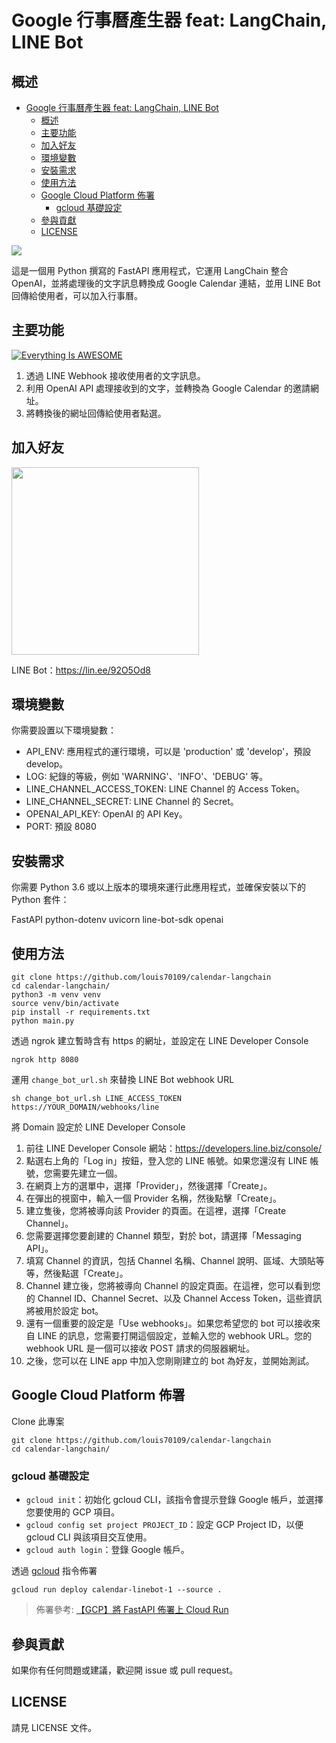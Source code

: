 # Google 行事曆產生器 feat: LangChain, LINE Bot

## 概述

- [Google 行事曆產生器 feat: LangChain, LINE Bot](#google-行事曆產生器-feat-langchain-line-bot)
  - [概述](#概述)
  - [主要功能](#主要功能)
  - [加入好友](#加入好友)
  - [環境變數](#環境變數)
  - [安裝需求](#安裝需求)
  - [使用方法](#使用方法)
  - [Google Cloud Platform 佈署](#google-cloud-platform-佈署)
    - [gcloud 基礎設定](#gcloud-基礎設定)
  - [參與貢獻](#參與貢獻)
  - [LICENSE](#license)

![](https://raw.githubusercontent.com/louis70109/calendar-linebot/main/screenshot/user-flow.png)

這是一個用 Python 撰寫的 FastAPI 應用程式，它運用 LangChain 整合 OpenAI，並將處理後的文字訊息轉換成 Google Calendar 連結，並用 LINE Bot 回傳給使用者，可以加入行事曆。

## 主要功能

[![Everything Is AWESOME](https://img.youtube.com/vi/5JTU15VtDAw/0.jpg)](https://www.youtube.com/watch?v=5JTU15VtDAw 'Everything Is AWESOME')

1. 透過 LINE Webhook 接收使用者的文字訊息。
2. 利用 OpenAI API 處理接收到的文字，並轉換為 Google Calendar 的邀請網址。
3. 將轉換後的網址回傳給使用者點選。

## 加入好友

<img src="https://raw.githubusercontent.com/louis70109/calendar-linebot/main/screenshot/qrcode..jpeg" controls="controls" width="300" height="300">

LINE Bot：https://lin.ee/92O5Od8
## 環境變數

你需要設置以下環境變數：

- API_ENV: 應用程式的運行環境，可以是 'production' 或 'develop'，預設 develop。
- LOG: 紀錄的等級，例如 'WARNING'、'INFO'、'DEBUG' 等。
- LINE_CHANNEL_ACCESS_TOKEN: LINE Channel 的 Access Token。
- LINE_CHANNEL_SECRET: LINE Channel 的 Secret。
- OPENAI_API_KEY: OpenAI 的 API Key。
- PORT: 預設 8080

## 安裝需求

你需要 Python 3.6 或以上版本的環境來運行此應用程式，並確保安裝以下的 Python 套件：

FastAPI
python-dotenv
uvicorn
line-bot-sdk
openai

## 使用方法

```
git clone https://github.com/louis70109/calendar-langchain
cd calendar-langchain/
python3 -m venv venv
source venv/bin/activate
pip install -r requirements.txt
python main.py
```

透過 ngrok 建立暫時含有 https 的網址，並設定在 LINE Developer Console

```
ngrok http 8080
```

運用 `change_bot_url.sh` 來替換 LINE Bot webhook URL

```
sh change_bot_url.sh LINE_ACCESS_TOKEN https://YOUR_DOMAIN/webhooks/line
```

將 Domain 設定於 LINE Developer Console

1. 前往 LINE Developer Console 網站：https://developers.line.biz/console/
2. 點選右上角的「Log in」按鈕，登入您的 LINE 帳號。如果您還沒有 LINE 帳號，您需要先建立一個。
3. 在網頁上方的選單中，選擇「Provider」，然後選擇「Create」。
4. 在彈出的視窗中，輸入一個 Provider 名稱，然後點擊「Create」。
5. 建立隻後，您將被導向該 Provider 的頁面。在這裡，選擇「Create Channel」。
6. 您需要選擇您要創建的 Channel 類型，對於 bot，請選擇「Messaging API」。
7. 填寫 Channel 的資訊，包括 Channel 名稱、Channel 說明、區域、大頭貼等等，然後點選「Create」。
8. Channel 建立後，您將被導向 Channel 的設定頁面。在這裡，您可以看到您的 Channel ID、Channel Secret、以及 Channel Access Token，這些資訊將被用於設定 bot。
9. 還有一個重要的設定是「Use webhooks」。如果您希望您的 bot 可以接收來自 LINE 的訊息，您需要打開這個設定，並輸入您的 webhook URL。您的 webhook URL 是一個可以接收 POST 請求的伺服器網址。
10. 之後，您可以在 LINE app 中加入您剛剛建立的 bot 為好友，並開始測試。

## Google Cloud Platform 佈署

Clone 此專案

```
git clone https://github.com/louis70109/calendar-langchain
cd calendar-langchain/
```

### gcloud 基礎設定

- `gcloud init`：初始化 gcloud CLI，該指令會提示登錄 Google 帳戶，並選擇您要使用的 GCP 項目。
- `gcloud config set project PROJECT_ID`：設定 GCP Project ID，以便 gcloud CLI 與該項目交互使用。
- `gcloud auth login`：登錄 Google 帳戶。

透過 [gcloud](https://cloud.google.com/sdk/docs/install?hl=zh-cn) 指令佈署

```
gcloud run deploy calendar-linebot-1 --source .
```

> 佈署參考: [【GCP】將 FastAPI 佈署上 Cloud Run](https://nijialin.com/2023/03/19/gcp-why-need-cloudrun-as-serverless/#5-%E4%BD%88%E7%BD%B2%E5%88%B0-Google-Cloud-Run)

## 參與貢獻

如果你有任何問題或建議，歡迎開 issue 或 pull request。

## LICENSE

請見 LICENSE 文件。
